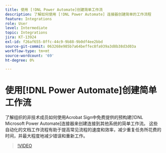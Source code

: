 ```yaml
---
title: 使用 [!DNL Power Automate]创建简单工作流
description: 了解如何使用 [!DNL Power Automate] 连接器创建简单的工作流程
feature: Integrations
role: User
level: Intermediate
topic: Integrations
jira: KT-13924
exl-id: f26af655-8ffc-44c9-9b88-9b0df4ee2bbd
source-git-commit: 063268e985b7a64beffec8fa939a3d8b38d3d03a
workflow-type: tm+mt
source-wordcount: '69'
ht-degree: 0%

---
```


# 使用[!DNL Power Automate]创建简单工作流

了解组织的非技术成员如何使用Acrobat Sign中免费提供的预构建[!DNL Microsoft Power Automate]连接器来创建连接到其他系统的简单工作流。 这些自动化的文档工作流程有助于提高常见流程的速度和效率，减少重复任务所花费的时间，并最大程度地减少错误和重新工作。


>[!VIDEO](https://video.tv.adobe.com/v/3437919?quality=12&learn=on&hidetitle=true&captions=chi_hans)
